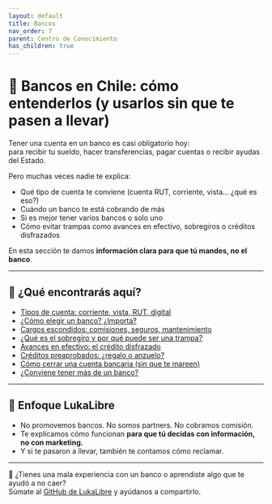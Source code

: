 ```yaml
---
layout: default
title: Bancos
nav_order: 7
parent: Centro de Conocimiento
has_children: true
---
```


# 🏦 Bancos en Chile: cómo entenderlos (y usarlos sin que te pasen a llevar)

Tener una cuenta en un banco es casi obligatorio hoy:  
para recibir tu sueldo, hacer transferencias, pagar cuentas o recibir ayudas del Estado.

Pero muchas veces nadie te explica:

- Qué tipo de cuenta te conviene (cuenta RUT, corriente, vista… ¿qué es eso?)
- Cuándo un banco te está cobrando de más
- Si es mejor tener varios bancos o solo uno
- Cómo evitar trampas como avances en efectivo, sobregiros o créditos disfrazados

En esta sección te damos **información clara para que tú mandes, no el banco**.

---

## 📌 ¿Qué encontrarás aquí?

- [Tipos de cuenta: corriente, vista, RUT, digital](tipos-de-cuenta.md)
- [¿Cómo elegir un banco? ¿Importa?](como-elegir-un-banco.md)
- [Cargos escondidos: comisiones, seguros, mantenimiento](cargos-y-comisiones.md)
- [¿Qué es el sobregiro y por qué puede ser una trampa?](sobregiro.md)
- [Avances en efectivo: el crédito disfrazado](avances-en-efectivo.md)
- [Créditos preaprobados: ¿regalo o anzuelo?](creditos-preaprobados.md)
- [Cómo cerrar una cuenta bancaria (sin que te mareen)](cerrar-cuenta.md)
- [¿Conviene tener más de un banco?](varios-bancos.md)

---

## 🧠 Enfoque LukaLibre

- No promovemos bancos. No somos partners. No cobramos comisión.
- Te explicamos cómo funcionan **para que tú decidas con información, no con marketing.**
- Y si te pasaron a llevar, también te contamos cómo reclamar.

---

📌 ¿Tienes una mala experiencia con un banco o aprendiste algo que te ayudó a no caer?  
Súmate al [GitHub de LukaLibre](https://github.com/tuusuario/lukalibre) y ayúdanos a compartirlo.
